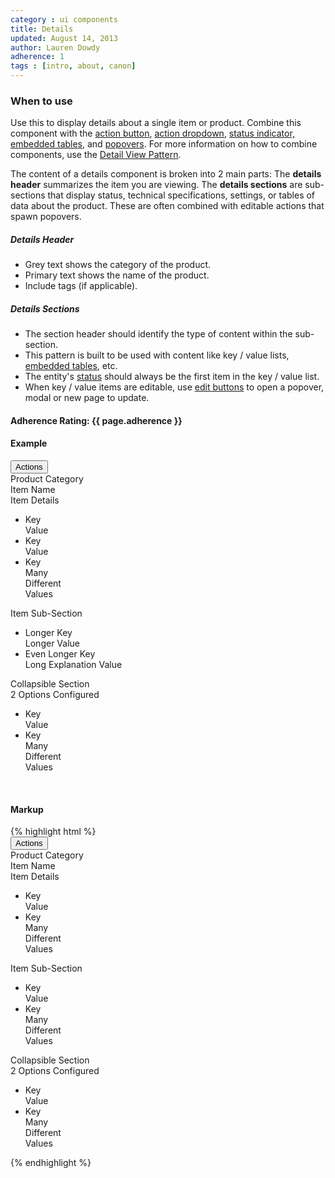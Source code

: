 ```yaml
---
category : ui components
title: Details
updated: August 14, 2013
author: Lauren Dowdy
adherence: 1
tags : [intro, about, canon]
---
```

<div class="rs-row">
  <div class="span-3">
    <h3>When to use</h3>
    <p>Use this to display details about a single item or product. Combine this component with the <a href="#action-buttons">action button</a>, <a href="#action-dropdown">action dropdown</a>, <a href="#status-indicators">status indicator, <a href="#embedded-table">embedded tables</a>, and <a href="#popover">popovers</a>. For more information on how to combine components, use the <a href="/ux-patterns/#detail-view">Detail View Pattern</a>. </p>
    <p>The content of a details component is broken into 2 main parts: The <strong>details header</strong> summarizes the item you are viewing. The <strong>details sections</strong> are sub-sections that display status, technical specifications, settings, or tables of data about the product. These are often combined with editable actions that spawn popovers.</p>
    <h5>Details Header</h5>
    <ul>
      <li>Grey text shows the category of the product.</li>
      <li>Primary text shows the name of the product.</li>
      <li>Include tags (if applicable).</li>
    </ul>
    <h5>Details Sections</h5>
    <ul>
      <li>The section header should identify the type of content within the sub-section.</li>
      <li>This pattern is built to be used with content like key / value lists, <a href="#embedded-table">embedded tables</a>, etc.</li>
      <li>The entity's <a href="#status-indicators">status</a> should always be the first item in the key / value list.</li>
      <li>When key / value items are editable, use <a href="#edit-button">edit buttons</a> to open a popover, modal or new page to update.</li>
    </ul>
    <h4>Adherence Rating: {{ page.adherence }} <span class="rs-icon-help tip" title="{{ site.adherenceRatings[page.adherence] | escape }}"></span> </h4>
  </div>
  <div class="span-8 offset-1">
    <h4>Example</h4>
    <div class="rs-content rs-panel" style="margin-top: 0;">
      <div class="rs-detail-header">
        <div class="rs-detail-header-actions">
          <button class="rs-btn rs-btn-action">
            <span class="rs-cog"></span>
            Actions
            <span class="rs-caret"></span>
          </button>
        </div>
        <div class="rs-detail-header-subtitle">Product Category</div>
        <div class="rs-detail-header-title">Item Name</div>
      </div>
      <div class="rs-detail-section">
        <div class="rs-detail-section-header">
          <div class="rs-detail-section-title">Item Details</div>
        </div>
        <div class="rs-detail-section-body">
          <ul class="rs-detail-list">
            <li class="rs-detail-item">
              <div class="rs-detail-key">Key</div>
              <div class="rs-detail-value">Value</div>
            </li>
            <li class="rs-detail-item">
              <div class="rs-detail-key">Key</div>
              <div class="rs-detail-value">Value</div>
            </li>
            <li class="rs-detail-item">
              <div class="rs-detail-key">Key</div>
              <div class="rs-detail-value">
                Many<br>
                Different<br>
                Values
              </div>
            </li>
          </ul>
        </div>
      </div>
      <div class="rs-detail-section">
        <div class="rs-detail-section-header">
          <div class="rs-detail-section-title">Item Sub-Section</div>
        </div>
        <div class="rs-detail-section-body">
          <ul class="rs-detail-list">
            <li class="rs-detail-item">
              <div class="rs-detail-key">Longer Key</div>
              <div class="rs-detail-value">Longer Value</div>
            </li>
            <li class="rs-detail-item">
              <div class="rs-detail-key">Even Longer Key</div>
              <div class="rs-detail-value">Long Explanation Value</div>
            </li>
          </ul>
        </div>
      </div>
      <div class="rs-collapsible-section rs-detail-section collapsed">
        <div class="rs-detail-section-header">
          <div class="rs-caret"></div>
          <div class="rs-detail-section-title">Collapsible Section</div>
          <div class="rs-detail-section-subtitle">2 Options Configured</div>
        </div>
        <div class="rs-detail-section-body">
          <ul class="rs-detail-list">
            <li class="rs-detail-item">
              <div class="rs-detail-key">Key</div>
              <div class="rs-detail-value">Value</div>
            </li>
            <li class="rs-detail-item">
              <div class="rs-detail-key">Key</div>
              <div class="rs-detail-value">
                Many<br>
                Different<br>
                Values
              </div>
            </li>
          </ul>
        </div>
      </div>
    </div>
    <br />
  <h4 class="markup-margin">Markup</h4>
  {% highlight html %}<div class="rs-content rs-panel">
  <div class="rs-detail-header">
    <div class="rs-detail-header-actions">
      <button class="rs-btn rs-btn-action">
        <span class="rs-cog"></span>
        Actions
        <span class="rs-caret"></span>
      </button>
    </div>
    <div class="rs-detail-header-subtitle">Product Category</div>
    <div class="rs-detail-header-title">Item Name</div>
  </div>
  <div class="rs-detail-section">
    <div class="rs-detail-section-header">
      <div class="rs-detail-section-title">Item Details</div>
    </div>
    <div class="rs-detail-section-body">
      <ul class="rs-detail-list">
        <li class="rs-detail-item">
          <div class="rs-detail-key">Key</div>
          <div class="rs-detail-value">Value</div>
        </li>
        <li class="rs-detail-item">
          <div class="rs-detail-key">Key</div>
          <div class="rs-detail-value">
            Many<br>
            Different<br>
            Values
          </div>
        </li>
      </ul>
    </div>
  </div>
  <div class="rs-detail-section">
    <div class="rs-detail-section-header">
      <div class="rs-detail-section-title">Item Sub-Section</div>
    </div>
    <div class="rs-detail-section-body">
      <ul class="rs-detail-list">
        <li class="rs-detail-item">
          <div class="rs-detail-key">Key</div>
          <div class="rs-detail-value">Value</div>
        </li>
        <li class="rs-detail-item">
          <div class="rs-detail-key">Key</div>
          <div class="rs-detail-value">
            Many<br>
            Different<br>
            Values
          </div>
        </li>
      </ul>
    </div>
  </div>
  <div class="rs-collapsible-section rs-detail-section collapsed">
    <div class="rs-detail-section-header">
      <div class="rs-caret"></div>
      <div class="rs-detail-section-title">Collapsible Section</div>
      <div class="rs-detail-section-subtitle">2 Options Configured</div>
    </div>
    <div class="rs-detail-section-body">
      <ul class="rs-detail-list">
        <li class="rs-detail-item">
          <div class="rs-detail-key">Key</div>
          <div class="rs-detail-value">Value</div>
        </li>
        <li class="rs-detail-item">
          <div class="rs-detail-key">Key</div>
          <div class="rs-detail-value">
            Many<br>
            Different<br>
            Values
          </div>
        </li>
      </ul>
    </div>
  </div>
</div>{% endhighlight %}
  </div>
</div>

